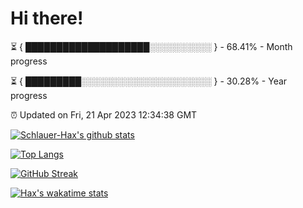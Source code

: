 # Hi there!

⏳ { ████████████████████░░░░░░░░░░ } - 68.41% - Month progress

⏳ { █████████░░░░░░░░░░░░░░░░░░░░░ } - 30.28% - Year progress

⏰ Updated on Fri, 21 Apr 2023 12:34:38 GMT


[![Schlauer-Hax's github stats](https://github-readme-stats.vercel.app/api?username=Schlauer-Hax&show_icons=true&theme=dark&count_private=true)](https://github.com/Schlauer-Hax)


[![Top Langs](https://github-readme-stats.vercel.app/api/top-langs/?username=Schlauer-Hax&layout=compact&theme=dark)](https://github.com/Schlauer-Hax?tab=repositories)

[![GitHub Streak](https://streak-stats.demolab.com?user=Schlauer-Hax&theme=dark)](https://git.io/streak-stats)

[![Hax's wakatime stats](https://github-readme-stats.vercel.app/api/wakatime?username=Hax&theme=dark)](https://wakatime.com/@Hax)

